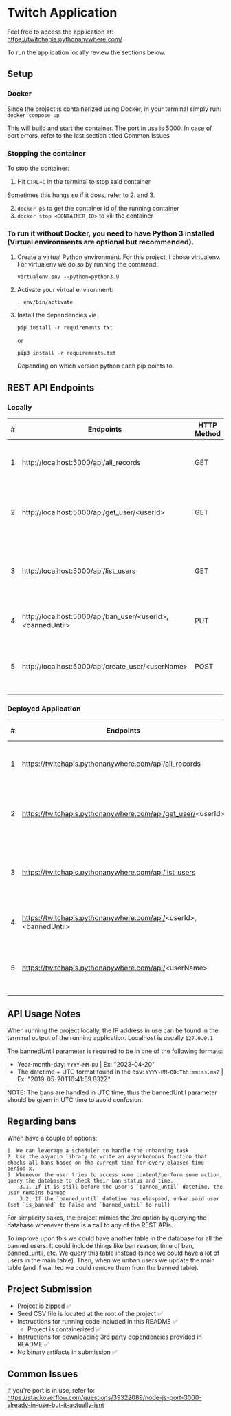 # Twitch Application

Feel free to access the application at: https://twitchapis.pythonanywhere.com/

To run the application locally review the sections below.

## Setup

### Docker 

Since the project is containerized using Docker, in your terminal simply run: `docker compose up`

This will build and start the container. The port in use is 5000. In case of port errors, refer to the last section titled Common Issues

### Stopping the container

To stop the container:
1. Hit `CTRL+C` in the terminal to stop said container

Sometimes this hangs so if it does, refer to 2. and 3.

2. `docker ps` to get the container id of the running container
3. `docker stop <CONTAINER ID>` to kill the container

### To run it without Docker, you need to have Python 3 installed (Virtual environments are optional but recommended).

1. Create a virtual Python environment. For this project, I chose virtualenv. For virtualenv we do so by running the command:

    `virtualenv env --python=python3.9`

2. Activate your virtual environment:

    `. env/bin/activate`

3. Install the dependencies via

    `pip install -r requirements.txt`

    or 

    `pip3 install -r requirements.txt`

    Depending on which version python each pip points to. 

## REST API Endpoints

### Locally
| # | Endpoints                                                    | HTTP Method | Description                                                  |
|---|--------------------------------------------------------------|-------------|--------------------------------------------------------------|
| 1 | http://localhost:5000/api/all_records                        | GET         | Get all the user records in JSON format                      |
| 2 | http://localhost:5000/api/get_user/<userId\>                 | GET         | Get a single user whose ID matches the supplied one          |
| 3 | http://localhost:5000/api/list_users                         | GET         | Get the list of all non-banned users sorted by creation date |
| 4 | http://localhost:5000/api/ban_user/<userId\>,<bannedUntil\>  | PUT         | Update the user with userId to ban status                    |
| 5 | http://localhost:5000/api/create_user/<userName\>            | POST        | Create a new user record with the supplied userName          |

### Deployed Application
| # | Endpoints                                                          | HTTP Method | Description                                                  |
|---|--------------------------------------------------------------------|-------------|--------------------------------------------------------------|
| 1 | https://twitchapis.pythonanywhere.com/api/all_records              | GET         | Get all the user records in JSON format                      |
| 2 | https://twitchapis.pythonanywhere.com/api/get_user/<userId\>       | GET         | Get a single user whose ID matches the supplied one          |
| 3 | https://twitchapis.pythonanywhere.com/api/list_users               | GET         | Get the list of all non-banned users sorted by creation date |
| 4 | https://twitchapis.pythonanywhere.com/api/<userId\>,<bannedUntil\> | PUT         | Update the user with userId to ban status                    |
| 5 | https://twitchapis.pythonanywhere.com/api/<userName\>              | POST        | Create a new user record with the supplied userName          |

## API Usage Notes

When running the project locally, the IP address in use can be found in the terminal output of the running application. Localhost is usually `127.0.0.1`

The bannedUntil parameter is required to be in one of the following formats:

- Year-month-day: `YYYY-MM-DD` | Ex: "2023-04-20"
- The datetime + UTC format found in the csv: `YYYY-MM-DD:Thh:mm:ss.msZ` | Ex: "2019-05-20T16:41:59.832Z"

NOTE: The bans are handled in UTC time, thus the bannedUntil parameter should be given in UTC time to avoid confusion.

## Regarding bans

When have a couple of options:

    1. We can leverage a scheduler to handle the unbanning task
    2. Use the asyncio library to write an asynchronous function that checks all bans based on the current time for every elapsed time period x.
    3. Whenever the user tries to access some content/perform some action, query the database to check their ban status and time.
        3.1. If it is still before the user's `banned_until` datetime, the user remains banned
        3.2. If the `banned_until` datetime has elaspsed, unban said user (set `is_banned` to False and `banned_until` to null)

For simplicity sakes, the project mimics the 3rd option by querying the database whenever there is a call to any of the REST APIs.

To improve upon this we could have another table in the database for all the banned users. It could include things like ban reason, time of ban, banned_until, etc.
We query this table instead (since we could have a lot of users in the main table). Then, when we unban users we update the main table (and if wanted we could remove them from the banned table).

## Project Submission

- Project is zipped ✅
- Seed CSV file is located at the root of the project ✅
- Instructions for running code included in this README ✅
    - Project is containerized ✅
- Instructions for downloading 3rd party dependencies provided in README ✅
- No binary artifacts in submission ✅

## Common Issues

If you're port is in use, refer to: https://stackoverflow.com/questions/39322089/node-js-port-3000-already-in-use-but-it-actually-isnt

